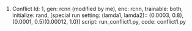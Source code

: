 1. Conflict Id: 1, gen: rcnn (modified by me), enc: rcnn, trainable: both, initialize: rand, [special run setting: (lamda1, lamda2):: (0.0003, 0.8), (0.0001, 0.5)(0.00012, 1.0)] script: run_conflict1.py, code: conflict1.py
